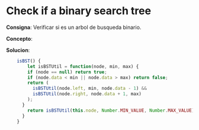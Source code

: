 # Check if a binary search tree

**Consigna**: Verificar si es un arbol de busqueda binario.

**Concepto**: 

**Solucion**: 

```js
    isBST() {
        let isBSTUtil = function(node, min, max) {
        if (node == null) return true;
        if (node.data < min || node.data > max) return false;
        return (
          isBSTUtil(node.left, min, node.data - 1) &&
          isBSTUtil(node.right, node.data + 1, max)
        );
      }    
        return isBSTUtil(this.node, Number.MIN_VALUE, Number.MAX_VALUE);
      }
    }
```